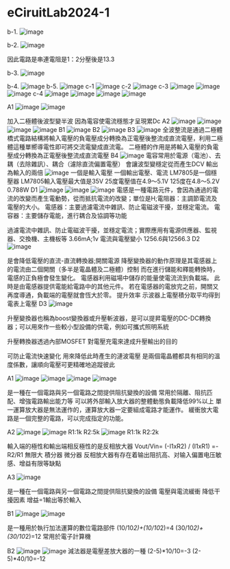 # eCiruitLab2024-1
b-1.
![image](https://github.com/Lin09296/eCiruitLab2024-1/assets/162281519/995fd313-2081-4f5c-92b7-26b4b889e4cb)


b-2.
![image](https://github.com/Lin09296/eCiruitLab2024-1/assets/162281519/53e13f22-e6d1-4e03-a1f7-4d9c312ce5a8)

因此電路是串連電阻是1：2分壓後是13.3

b-3.
![image](https://github.com/Lin09296/eCiruitLab2024-1/assets/162281519/79821407-1ed9-4936-b486-33ff4690a223)

b-4.
![image](https://github.com/Lin09296/eCiruitLab2024-1/assets/162281519/b80510ed-5cc0-4e06-8d44-0f043052c186)
b-5.
![image](https://github.com/Lin09296/eCiruitLab2024-1/assets/162281519/ad6daf09-54a2-49c1-b4c3-8eb46f5ef64f)
c-1
![image](https://github.com/Lin09296/eCiruitLab2024-1/assets/162281519/ff97fa14-d5c6-4912-ada8-a48f34c0f531)
c-2
![image](https://github.com/Lin09296/eCiruitLab2024-1/assets/162281519/bc9f9aa4-3fca-401a-b163-c1215fd58b20)
c-3
![image](https://github.com/Lin09296/eCiruitLab2024-1/assets/162281519/28b49ea5-7724-4eb7-ae07-f28ca9437a8f)
![image](https://github.com/Lin09296/eCiruitLab2024-1/assets/162281519/67e32f7a-bd19-4113-84ad-a612ca2f80cb)
![image](https://github.com/Lin09296/eCiruitLab2024-1/assets/162281519/a3e3eb50-f347-4f81-b7f8-2ef497206084)
c-4
![image](https://github.com/Lin09296/eCiruitLab2024-1/assets/162281519/fdf45fc6-4d57-4632-99f1-b79bdd2838ea)
![image](https://github.com/Lin09296/eCiruitLab2024-1/assets/162281519/679eab18-3f74-4390-b16a-eacb03fb45ec)
![image](https://github.com/Lin09296/eCiruitLab2024-1/assets/162281519/52c64d74-8707-461c-b194-d566d62ffe10)
![image](https://github.com/Lin09296/eCiruitLab2024-1/assets/162281519/d8b6765b-8fb2-486a-ab30-83da231828ad)

A1
![image](https://github.com/Lin09296/eCiruitLab2024-1/assets/162281519/a8881907-b49d-4ecc-9a2f-c3142b5e67cd)
![image](https://github.com/Lin09296/eCiruitLab2024-1/assets/162281519/982cdc4a-6501-4c1c-842e-2a7cf5f0e688)

加入二極體後波型變半波 因為電容使電流穩態才呈現累Dc
A2
![image](https://github.com/Lin09296/eCiruitLab2024-1/assets/162281519/d87f3a1d-5c7d-4467-8ac2-dcf19d067d01)
![image](https://github.com/Lin09296/eCiruitLab2024-1/assets/162281519/dfea3c34-e6e2-411b-95f4-9dc9f839fece)
![image](https://github.com/Lin09296/eCiruitLab2024-1/assets/162281519/2e43154f-2a60-471a-ae93-b218aa79433e)
![image](https://github.com/Lin09296/eCiruitLab2024-1/assets/162281519/51f41bfa-bb67-4d02-a836-62514682a985)
B1
![image](https://github.com/Lin09296/eCiruitLab2024-1/assets/162281519/b7598ce4-2306-409b-add7-98af73d51691)
B2
![image](https://github.com/Lin09296/eCiruitLab2024-1/assets/162281519/70bb7d2c-1058-4e55-b565-ee564011aeb2)
B3
![image](https://github.com/Lin09296/eCiruitLab2024-1/assets/162281519/e4864678-27e0-46b4-9ee2-e301303a9dbf)
全波整流是通過二極體橋式電路結構將輸入電壓的負電壓成分轉換為正電壓後整流成直流電壓，利用二極體這種單嚮導電性即可將交流電變成直流電。
二極體的作用是將輸入電壓的負電壓成分轉換為正電壓後整流成直流電壓
B4
![image](https://github.com/Lin09296/eCiruitLab2024-1/assets/162281519/8da284d5-c3ca-48f4-b2a8-e8e912cf29b5)
電容常用於電源（電池）、去耦（去除雜訊）、耦合（濾除直流偏置電壓）
會讓波型變穩定從而產生DCV
輸出為輸入的兩倍
![image](https://github.com/Lin09296/eCiruitLab2024-1/assets/162281519/0191b5f5-c921-4393-a7f3-ca2e0acd9c34)
一個是輸入電壓 一個輸出電壓、電流
LM7805是一個穩壓器
LM7805輸入電壓最大值是35V
25度電壓值在4.9～5.1V 125度在4.8～5.2V
0.788W
D1
![image](https://github.com/Lin09296/eCiruitLab2024-1/assets/162281519/532d7c1e-9f9f-4e0f-b76d-3c1ae957d8db)
![image](https://github.com/Lin09296/eCiruitLab2024-1/assets/162281519/2933854d-49c9-499c-b7c0-b58032cba002)
![image](https://github.com/Lin09296/eCiruitLab2024-1/assets/162281519/b1da17ef-beae-445e-b9ee-320a6f1d9df9)
電感是一種電路元件，會因為通過的電流的改變而產生電動勢，從而抵抗電流的改變；單位是H;電阻器：主調節電流及電壓的大小。 電感器：主要過濾電流中雜訊、防止電磁波干擾，並穩定電流。 電容器：主要儲存電能，進行耦合及協調等功能

過濾電流中雜訊、防止電磁波干擾，並穩定電流；實際應用有電源供應器、監視器、交換機、主機板等
3.66mA;1v
電流與電壓變小
1256.6與12566.3
D2
![image](https://github.com/Lin09296/eCiruitLab2024-1/assets/162281519/d830a25e-08b6-433e-b712-cfcc26cef9fb)

是會降低電壓的直流-直流轉換器;開關電源
降壓變換器的動作原理是其電感器上的電流由二個開關（多半是電晶體及二極體）控制
而在進行儲能和釋能轉換時，電感的正負極會發生變化。 電感器利用磁場中儲存的能量使電流流到負載端。 此時是由電感器提供電能給電路中的其他元件。 若在電感器的電放完之前，開關又再度導通，負載端的電壓就會恆大於零。
提升效率
示波器上電壓積分取平均得到電表上電壓
D3
![image](https://github.com/Lin09296/eCiruitLab2024-1/assets/162281519/56e868e6-cc3d-4908-96d1-268e2e7604d3)

升壓變換器也稱為boost變換器或升壓斬波器，是可以提昇電壓的DC-DC轉換器；可以用來作一些較小型設備的供電，例如可攜式照明系統

升壓轉換器透過內部MOSFET 對電壓充電來達成升壓輸出的目的

可防止電流快速變化
用來降低此時產生的漣波電壓
是兩個電晶體都具有相同的溫度係數，讓順向電壓可更精確地追蹤彼此


A1
![image](https://github.com/Lin09296/eCiruitLab2024-1/assets/162281519/dbaca081-fe44-45fc-a899-6e6740c414ab)
![image](https://github.com/Lin09296/eCiruitLab2024-1/assets/162281519/f26acd39-1dc1-4d7c-b8fc-106e109af562)
![image](https://github.com/Lin09296/eCiruitLab2024-1/assets/162281519/6f23ec14-6d45-40b8-8e3b-a5adb1e0be4f)
![image](https://github.com/Lin09296/eCiruitLab2024-1/assets/162281519/4b3ef091-ab78-4741-948e-26dd1afdbfe8)

是一種在一個電路與另一個電路之間提供阻抗變換的設備
常用於隔離、阻抗匹配、增強電路輸出能力等
可以將外部輸入放大器的整體動態負載降低99%以上
單一運算放大器是無法運作的，運算放大器一定要組成電路才能運作。 緩衝放大電路是一個完整的電路，可以完成指定的功能。 

A2
![image](https://github.com/Lin09296/eCiruitLab2024-1/assets/162281519/09a415b9-887a-4bae-8a5b-e4457e98c42d)
![image](https://github.com/Lin09296/eCiruitLab2024-1/assets/162281519/1eb2e211-d982-4500-98c8-e65005b8ef7b)
R1:1k R2:5k
![image](https://github.com/Lin09296/eCiruitLab2024-1/assets/162281519/f745aadb-79ec-4c2d-ad7a-d136e7fa035a)
R1:1k R2:2k

輸入端的極性和輸出端相反極性的是反相放大器
Vout/Vin= (-I1xR2) / (I1xR1) =- R2/R1
無限大
積分器 微分器
反相放大器有存在着输出阻抗高、对输入偏置电压敏感、增益有限等缺點

A3
![image](https://github.com/Lin09296/eCiruitLab2024-1/assets/162281519/b233e0bf-4d6b-4a32-927f-661d78c63067)

是一種在一個電路與另一個電路之間提供阻抗變換的設備
電壓與電流緩衝
降低干擾因素
增益=1輸出等於輸入

B1
![image](https://github.com/Lin09296/eCiruitLab2024-1/assets/162281519/64af4f3b-3a3a-4ed7-be7d-53fe256a939e)
![image](https://github.com/Lin09296/eCiruitLab2024-1/assets/162281519/fc8c2458-f1bb-4828-80c0-fb760fbd3f5e)

是一種用於執行加法運算的數位電路部件
(10/10*2)+(10/10*2)=4
(30/10*2)+(30/10*2)=12
常用於電子計算機

B2
![image](https://github.com/Lin09296/eCiruitLab2024-1/assets/162281519/a1cba912-59da-4d3e-ada2-8cf07b011128)
![image](https://github.com/Lin09296/eCiruitLab2024-1/assets/162281519/5132a08a-928f-4949-8f97-2f69730fc35d)
減法器是電壓差放大器的一種
(2-5)*10/10=-3
(2-5)*40/10=-12



















